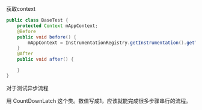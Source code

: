 获取context
```java
public class BaseTest {
    protected Context mAppContext;
    @Before
    public void before() {
        mAppContext = InstrumentationRegistry.getInstrumentation().getTargetContext();
    }
    @After
    public void after() {

    }
}

```

对于测试异步流程

用 CountDownLatch 这个类。数值写成1，应该就能完成很多步骤串行的流程。